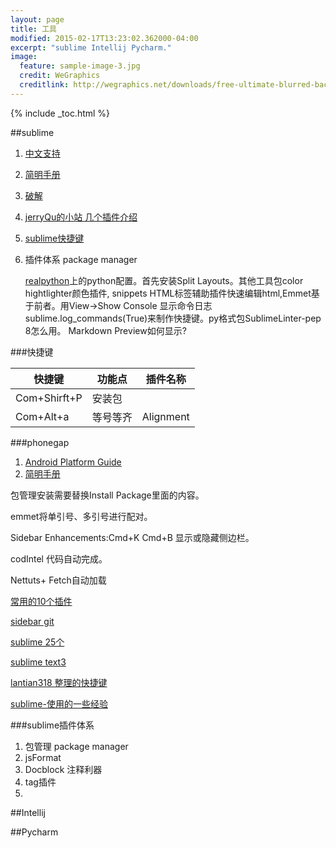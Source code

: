 ```yaml
---
layout: page
title: 工具
modified: 2015-02-17T13:23:02.362000-04:00
excerpt: "sublime Intellij Pycharm."
image:
  feature: sample-image-3.jpg
  credit: WeGraphics
  creditlink: http://wegraphics.net/downloads/free-ultimate-blurred-background-pack/
---
```


{% include _toc.html %}

##sublime

1. [中文支持](http://www.fuzhaopeng.com/2012/sublime-text-2-with-gb2312-gbk-support/)
2. [简明手册](http://lucifr.com/139225/sublime-text-2-tricks-and-tips/)
3. [破解](http://www.hphq.net/Marketing/Designs/7.html)
4. [jerryQu的小站 几个插件介绍](http://www.imququ.com/post/i_love_sublime-text-2.html)
5. [sublime快捷键](http://www.cnblogs.com/rollenholt/archive/2012/07/30/2616089.html)
6. 插件体系 package manager

	[realpython](https://realpython.com/blog/python/setting-up-sublime-text-3-for-full-stack-python-development/)上的python配置。首先安装Split Layouts。其他工具包color hightlighter颜色插件,
snippets HTML标签辅助插件快速编辑html,Emmet基于前者。用View->Show Console
显示命令日志 sublime.log_commands(True)来制作快捷键。py格式包Sublime​Linter-pep​8怎么用。
Markdown Preview如何显示?

###快捷键

快捷键			 		| 功能点           		| 插件名称
------------------------| ----------------------| ------------
Com+Shirft+P			|   安装包				| 
Com+Alt+a				|   等号等齐				| Alignment

###phonegap
1. [Android Platform Guide](http://docs.phonegap.com/en/2.9.0/guide_getting-started_android_index.md.html#Android%20Platform%20Guide)
2. [简明手册](http://lucifr.com/139225/sublime-text-2-tricks-and-tips/)

包管理安装需要替换Install Package里面的内容。

emmet将单引号、多引号进行配对。

Sidebar Enhancements:Cmd+K Cmd+B 显示或隐藏侧边栏。

codIntel 代码自动完成。

Nettuts+ Fetch自动加载

[常用的10个插件](http://www.henriquebarroso.com/my-top-10sublime-2-plugins/)

[sidebar git](http://blog.miniasp.com/post/2014/01/07/Useful-tool-Sublime-Text-3-Quick-Start.aspx)

[sublime 25个](https://blog.generalassemb.ly/sublime-text-3-tips-tricks-shortcuts/)

[sublime text3](http://scotch.io/bar-talk/best-of-sublime-text-3-features-plugins-and-settings)

[lantian318 整理的快捷键](http://www.cnblogs.com/frankz/p/3850499.html)

[sublime-使用的一些经验](http://1.aisensiy.sinaapp.com/2012/09/all-about-sublime-text-2-sublime-%E4%BD%BF%E7%94%A8%E7%9A%84%E4%B8%80%E4%BA%9B%E7%BB%8F%E9%AA%8C/)


###sublime插件体系
1. 包管理 package manager
2. jsFormat 
3. Docblock 注释利器
4. tag插件
5. 


##Intellij

##Pycharm

